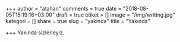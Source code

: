 +++
author = "atahan"
comments = true
date = "2018-08-05T15:19:16+03:00"
draft = true
etiket = []
image = "/img/writing.jpg"
kategori = []
share = true
slug = "yakinda"
title = "Yakında"

+++
Yakında sizlerleyiz.